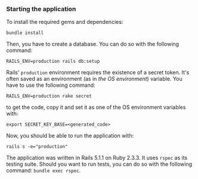 ### Starting the application

To install the required gems and dependencies: 
```
bundle install
```

Then, you have to create a database. You can do so with the following command:
```
RAILS_ENV=production rails db:setup
```

Rails' `production` environment requires the existence of a secret token. It's often saved as an environment (as in *the OS environment*) variable. You have to use the following command:
```
RAILS_ENV=production rake secret
```
to get the code, copy it and set it as one of the OS environment variables with:
```
export SECRET_KEY_BASE=<generated_code>
```
Now, you should be able to run the application with:
```
rails s -e="production"
```

The application was written in Rails 5.1.1 on Ruby 2.3.3. It uses `rspec` as its testing suite. Should you want to run tests, you can do so with the following command: `bundle exec rspec`.